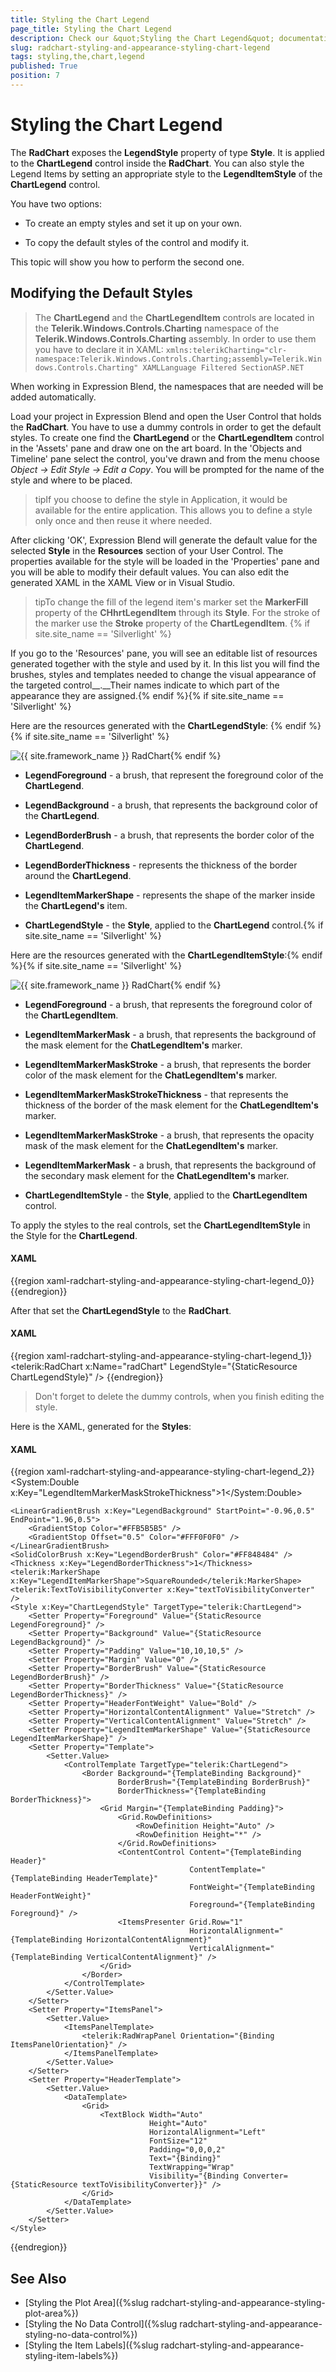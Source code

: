 ```yaml
---
title: Styling the Chart Legend
page_title: Styling the Chart Legend
description: Check our &quot;Styling the Chart Legend&quot; documentation article for the RadChart {{ site.framework_name }} control.
slug: radchart-styling-and-appearance-styling-chart-legend
tags: styling,the,chart,legend
published: True
position: 7
---
```


# Styling the Chart Legend



The __RadChart__ exposes the __LegendStyle__ property of type __Style__. It is applied to the __ChartLegend__ control inside the __RadChart__. You can also style the Legend Items by setting an appropriate style to the __LegendItemStyle__ of the __ChartLegend__ control.

You have two options:

* To create an empty styles and set it up on your own.

* To copy the default styles of the control and modify it.

This topic will show you how to perform the second one.

## Modifying the Default Styles

>The __ChartLegend__ and the __ChartLegendItem__ controls are located in the __Telerik.Windows.Controls.Charting__ namespace of the __Telerik.Windows.Controls.Charting__ assembly. In order to use them you have to declare it in XAML: `xmlns:telerikCharting="clr-namespace:Telerik.Windows.Controls.Charting;assembly=Telerik.Windows.Controls.Charting" XAMLLanguage Filtered SectionASP.NET`

When working in Expression Blend, the namespaces that are needed will be added automatically.

Load your project in Expression Blend and open the User Control that holds the __RadChart__. You have to use a dummy controls in order to get the default styles. To create one find the __ChartLegend__ or the __ChartLegendItem__ control in the 'Assets' pane and draw one on the art board. In the 'Objects and Timeline' pane select the control, you've drawn and from the menu choose *Object -> Edit Style -> Edit a Copy*. You will be prompted for the name of the style and where to be placed.

>tipIf you choose to define the style in Application, it would be available for the entire application. This allows you to define a style only once and then reuse it where needed.

After clicking 'OK', Expression Blend will generate the default value for the selected __Style__ in the __Resources__ section of your User Control. The properties available for the style will be loaded in the 'Properties' pane and you will be able to modify their default values. You can also edit the generated XAML in the XAML View or in Visual Studio.

>tipTo change the fill of the legend item's marker set the __MarkerFill__ property of the __CHhrtLegendItem__ through its __Style__. For the stroke of the marker use the __Stroke__ property of the __ChartLegendItem__. {% if site.site_name == 'Silverlight' %}

If you go to the 'Resources' pane, you will see an editable list of resources generated together with the style and used by it. In this list you will find the brushes, styles and templates needed to change the visual appearance of the targeted control__.__Their names indicate to which part of the appearance they are assigned.{% endif %}{% if site.site_name == 'Silverlight' %}

Here are the resources generated with the __ChartLegendStyle__: {% endif %}{% if site.site_name == 'Silverlight' %}

![{{ site.framework_name }} RadChart  ](images/RadChart_Styles_and_Templates_Styling_ChartLegend_01.png){% endif %}


* __LegendForeground__ - a brush, that represent the foreground color of the __ChartLegend__.

* __LegendBackground__ - a brush, that represents the background color of the __ChartLegend__.

* __LegendBorderBrush__ - a brush, that represents the border color of the __ChartLegend__.

* __LegendBorderThickness__ - represents the thickness of the border around the __ChartLegend__.

* __LegendItemMarkerShape__ - represents the shape of the marker inside the __ChartLegend's__ item.

* __ChartLegendStyle__ - the __Style__, applied to the __ChartLegend__ control.{% if site.site_name == 'Silverlight' %}

Here are the resources generated with the __ChartLegendItemStyle__:{% endif %}{% if site.site_name == 'Silverlight' %}

![{{ site.framework_name }} RadChart  ](images/RadChart_Styles_and_Templates_Styling_ChartLegend_02.png){% endif %}

* __LegendForeground__ - a brush, that represents the foreground color of the __ChartLegendItem__.

* __LegendItemMarkerMask__ - a brush, that represents the background of the mask element for the __ChatLegendItem's__ marker.

* __LegendItemMarkerMaskStroke__ - a brush, that represents the border color of the mask element for the __ChatLegendItem's__ marker.

* __LegendItemMarkerMaskStrokeThickness__ - that represents the thickness of the border of the mask element for the __ChatLegendItem's__ marker.

* __LegendItemMarkerMaskStroke__ - a brush, that represents the opacity mask of the mask element for the __ChatLegendItem's__ marker.

* __LegendItemMarkerMask__ - a brush, that represents the background of the secondary mask element for the __ChatLegendItem's__ marker.

* __ChartLegendItemStyle__ - the __Style__, applied to the __ChartLegendItem__ control.

To apply the styles to the real controls, set the __ChartLegendItemStyle__ in the Style for the __ChartLegend__.

#### __XAML__

{{region xaml-radchart-styling-and-appearance-styling-chart-legend_0}}
	<Style x:Key="ChartLegendStyle" TargetType="telerik:ChartLegend">
	    <!--  ...  -->
	    <Setter Property="LegendItemStyle" Value="{StaticResource ChartLegendItemStyle}" />
	    <!--  ...  -->
	</Style>
{{endregion}}



After that set the __ChartLegendStyle__ to the __RadChart__.

#### __XAML__

{{region xaml-radchart-styling-and-appearance-styling-chart-legend_1}}
	<telerik:RadChart x:Name="radChart" LegendStyle="{StaticResource ChartLegendStyle}" />
{{endregion}}



>Don't forget to delete the dummy controls, when you finish editing the style.

Here is the XAML, generated for the __Styles__:

#### __XAML__

{{region xaml-radchart-styling-and-appearance-styling-chart-legend_2}}
	<SolidColorBrush x:Key="LegendForeground" Color="#FF000000" />
	<LinearGradientBrush x:Key="LegendItemMarkerMask" StartPoint="0.5,0" EndPoint="0.5,1">
	    <GradientStop Offset="0.009" Color="#D8FFFFFF" />
	    <GradientStop Offset="1" Color="#66FFFFFF" />
	    <GradientStop Offset="0.43" Color="Transparent" />
	    <GradientStop Offset="0.42" Color="#7FFFFFFF" />
	</LinearGradientBrush>
	<SolidColorBrush x:Key="LegendItemMarkerMaskOpacityMask" Color="#FF000000" />
	<SolidColorBrush x:Key="LegendItemMarkerMaskStroke" Color="White" />
	<System:Double x:Key="LegendItemMarkerMaskStrokeThickness">1</System:Double>
	<SolidColorBrush x:Key="LegendItemMarkerMask2" Color="Transparent" />
	<Style x:Key="ChartLegendItemStyle" TargetType="telerik:ChartLegendItem">
	    <Setter Property="Foreground" Value="{StaticResource LegendForeground}" />
	    <Setter Property="Padding" Value="5,0,5,0" />
	    <Setter Property="Margin" Value="0,3,0,2" />
	    <Setter Property="Template">
	        <Setter.Value>
	            <ControlTemplate TargetType="telerik:ChartLegendItem">
	                <Grid x:Name="PART_MainContainer"
	                      HorizontalAlignment="Stretch"
	                      VerticalAlignment="Top"
	                      Background="{TemplateBinding Background}">
	                    <Grid.ColumnDefinitions>
	                        <ColumnDefinition Width="Auto" />
	                        <ColumnDefinition />
	                    </Grid.ColumnDefinitions>
	                    <Path x:Name="PART_LegendItemMarker"
	                          Width="16"
	                          Height="16"
	                          Margin="{TemplateBinding Margin}"
	                          Stretch="Fill"
	                          StrokeThickness="{TemplateBinding MarkerStrokeThickness}"
	                          Style="{TemplateBinding ItemStyle}">
	                        <Path.Data>
	                            <PathGeometry x:Name="PART_ItemMarkerGeometry" />
	                        </Path.Data>
	                    </Path>
	                    <Path x:Name="PART_SelectedState"
	                          Width="14"
	                          Height="14"
	                          Margin="{TemplateBinding Margin}"
	                          Fill="{StaticResource LegendItemMarkerMask}"
	                          OpacityMask="{StaticResource LegendItemMarkerMaskOpacityMask}"
	                          Stretch="Fill"
	                          Stroke="{StaticResource LegendItemMarkerMaskStroke}"
	                          StrokeThickness="{StaticResource LegendItemMarkerMaskStrokeThickness}">
	                        <Path.Data>
	                            <PathGeometry x:Name="PART_ItemMarkerMaskGeometry" />
	                        </Path.Data>
	                    </Path>
	                    <Path Width="14"
	                          Height="14"
	                          Margin="{TemplateBinding Margin}"
	                          Fill="{StaticResource LegendItemMarkerMask2}"
	                          Stretch="Fill">
	                        <Path.Data>
	                            <PathGeometry x:Name="PART_ItemMarkerMaskGeometry2" />
	                        </Path.Data>
	                    </Path>
	                    <TextBlock x:Name="PART_TextBlock"
	                               Grid.Column="1"
	                               Margin="{TemplateBinding Margin}"
	                               Foreground="{TemplateBinding Foreground}"
	                               Padding="{TemplateBinding Padding}"
	                               Text="{TemplateBinding Label}" />
	                    <VisualStateManager.VisualStateGroups>
	                        <VisualStateGroup x:Name="HoverStates">
	                            <VisualState x:Name="Normal">
	                                <Storyboard>
	                                    <DoubleAnimation Duration="0.00:00:00.15"
	                                                     Storyboard.TargetName="PART_MainContainer"
	                                                     Storyboard.TargetProperty="Opacity"
	                                                     To="1.0" />
	                                </Storyboard>
	                            </VisualState>
	                            <VisualState x:Name="Hovered">
	                                <Storyboard>
	                                    <DoubleAnimation Duration="0.00:00:00.15"
	                                                     Storyboard.TargetName="PART_MainContainer"
	                                                     Storyboard.TargetProperty="Opacity"
	                                                     To="1.0" />
	                                </Storyboard>
	                            </VisualState>
	                            <VisualState x:Name="Hidden">
	                                <Storyboard>
	                                    <DoubleAnimation Duration="0.00:00:00.15"
	                                                     Storyboard.TargetName="PART_MainContainer"
	                                                     Storyboard.TargetProperty="Opacity"
	                                                     To="0.15" />
	                                </Storyboard>
	                            </VisualState>
	                        </VisualStateGroup>
	                        <VisualStateGroup x:Name="SelectionStates">
	                            <VisualState x:Name="Unselected" />
	                            <VisualState x:Name="Selected">
	                                <Storyboard>
	                                    <ObjectAnimationUsingKeyFrames Duration="0.00:00:00.05"
	                                                                   Storyboard.TargetName="PART_LegendItemMarker"
	                                                                   Storyboard.TargetProperty="Stroke">
	                                        <DiscreteObjectKeyFrame KeyTime="0.00:00:00.0">
	                                            <DiscreteObjectKeyFrame.Value>
	                                                <SolidColorBrush Color="#B2000000" />
	                                            </DiscreteObjectKeyFrame.Value>
	                                        </DiscreteObjectKeyFrame>
	                                    </ObjectAnimationUsingKeyFrames>
	                                    <ObjectAnimationUsingKeyFrames Duration="0.00:00:00.05"
	                                                                   Storyboard.TargetName="PART_LegendItemMarker"
	                                                                   Storyboard.TargetProperty="StrokeThickness">
	                                        <DiscreteObjectKeyFrame KeyTime="0.00:00:00.0">
	                                            <DiscreteObjectKeyFrame.Value>
	                                                <System:Double>2</System:Double>
	                                            </DiscreteObjectKeyFrame.Value>
	                                        </DiscreteObjectKeyFrame>
	                                    </ObjectAnimationUsingKeyFrames>
	                                    <ObjectAnimationUsingKeyFrames Duration="0.00:00:00.05"
	                                                                   Storyboard.TargetName="PART_SelectedState"
	                                                                   Storyboard.TargetProperty="StrokeThickness">
	                                        <DiscreteObjectKeyFrame KeyTime="0.00:00:00.0">
	                                            <DiscreteObjectKeyFrame.Value>
	                                                <System:Double>0</System:Double>
	                                            </DiscreteObjectKeyFrame.Value>
	                                        </DiscreteObjectKeyFrame>
	                                    </ObjectAnimationUsingKeyFrames>
	                                </Storyboard>
	                            </VisualState>
	                        </VisualStateGroup>
	                    </VisualStateManager.VisualStateGroups>
	                </Grid>
	            </ControlTemplate>
	        </Setter.Value>
	    </Setter>
	</Style>
	
	<LinearGradientBrush x:Key="LegendBackground" StartPoint="-0.96,0.5" EndPoint="1.96,0.5">
	    <GradientStop Color="#FFB5B5B5" />
	    <GradientStop Offset="0.5" Color="#FFF0F0F0" />
	</LinearGradientBrush>
	<SolidColorBrush x:Key="LegendBorderBrush" Color="#FF848484" />
	<Thickness x:Key="LegendBorderThickness">1</Thickness>
	<telerik:MarkerShape x:Key="LegendItemMarkerShape">SquareRounded</telerik:MarkerShape>
	<telerik:TextToVisibilityConverter x:Key="textToVisibilityConverter" />
	<Style x:Key="ChartLegendStyle" TargetType="telerik:ChartLegend">
	    <Setter Property="Foreground" Value="{StaticResource LegendForeground}" />
	    <Setter Property="Background" Value="{StaticResource LegendBackground}" />
	    <Setter Property="Padding" Value="10,10,10,5" />
	    <Setter Property="Margin" Value="0" />
	    <Setter Property="BorderBrush" Value="{StaticResource LegendBorderBrush}" />
	    <Setter Property="BorderThickness" Value="{StaticResource LegendBorderThickness}" />
	    <Setter Property="HeaderFontWeight" Value="Bold" />
	    <Setter Property="HorizontalContentAlignment" Value="Stretch" />
	    <Setter Property="VerticalContentAlignment" Value="Stretch" />
	    <Setter Property="LegendItemMarkerShape" Value="{StaticResource LegendItemMarkerShape}" />
	    <Setter Property="Template">
	        <Setter.Value>
	            <ControlTemplate TargetType="telerik:ChartLegend">
	                <Border Background="{TemplateBinding Background}"
	                        BorderBrush="{TemplateBinding BorderBrush}"
	                        BorderThickness="{TemplateBinding BorderThickness}">
	                    <Grid Margin="{TemplateBinding Padding}">
	                        <Grid.RowDefinitions>
	                            <RowDefinition Height="Auto" />
	                            <RowDefinition Height="*" />
	                        </Grid.RowDefinitions>
	                        <ContentControl Content="{TemplateBinding Header}"
	                                        ContentTemplate="{TemplateBinding HeaderTemplate}"
	                                        FontWeight="{TemplateBinding HeaderFontWeight}"
	                                        Foreground="{TemplateBinding Foreground}" />
	                        <ItemsPresenter Grid.Row="1"
	                                        HorizontalAlignment="{TemplateBinding HorizontalContentAlignment}"
	                                        VerticalAlignment="{TemplateBinding VerticalContentAlignment}" />
	                    </Grid>
	                </Border>
	            </ControlTemplate>
	        </Setter.Value>
	    </Setter>
	    <Setter Property="ItemsPanel">
	        <Setter.Value>
	            <ItemsPanelTemplate>
	                <telerik:RadWrapPanel Orientation="{Binding ItemsPanelOrientation}" />
	            </ItemsPanelTemplate>
	        </Setter.Value>
	    </Setter>
	    <Setter Property="HeaderTemplate">
	        <Setter.Value>
	            <DataTemplate>
	                <Grid>
	                    <TextBlock Width="Auto"
	                               Height="Auto"
	                               HorizontalAlignment="Left"
	                               FontSize="12"
	                               Padding="0,0,0,2"
	                               Text="{Binding}"
	                               TextWrapping="Wrap"
	                               Visibility="{Binding Converter={StaticResource textToVisibilityConverter}}" />
	                </Grid>
	            </DataTemplate>
	        </Setter.Value>
	    </Setter>
	</Style>
{{endregion}}



## See Also

 * [Styling the Plot Area]({%slug radchart-styling-and-appearance-styling-plot-area%})
 * [Styling the No Data Control]({%slug radchart-styling-and-appearance-styling-no-data-control%})
 * [Styling the Item Labels]({%slug radchart-styling-and-appearance-styling-item-labels%})
